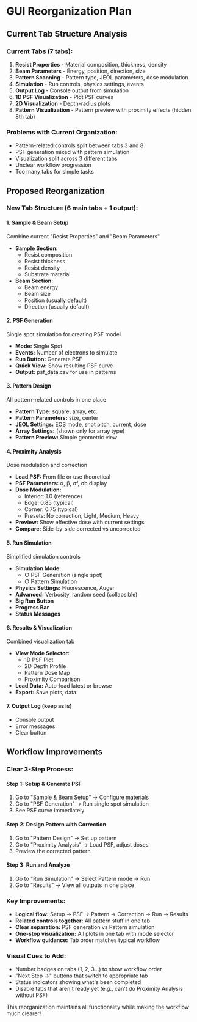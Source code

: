# GUI Reorganization Plan

## Current Tab Structure Analysis

### Current Tabs (7 tabs):
1. **Resist Properties** - Material composition, thickness, density
2. **Beam Parameters** - Energy, position, direction, size
3. **Pattern Scanning** - Pattern type, JEOL parameters, dose modulation
4. **Simulation** - Run controls, physics settings, events
5. **Output Log** - Console output from simulation
6. **1D PSF Visualization** - Plot PSF curves
7. **2D Visualization** - Depth-radius plots
8. **Pattern Visualization** - Pattern preview with proximity effects (hidden 8th tab)

### Problems with Current Organization:
- Pattern-related controls split between tabs 3 and 8
- PSF generation mixed with pattern simulation
- Visualization split across 3 different tabs
- Unclear workflow progression
- Too many tabs for simple tasks

## Proposed Reorganization

### New Tab Structure (6 main tabs + 1 output):

#### 1. **Sample & Beam Setup**
Combine current "Resist Properties" and "Beam Parameters"
- **Sample Section:**
  - Resist composition
  - Resist thickness
  - Resist density
  - Substrate material
- **Beam Section:**
  - Beam energy
  - Beam size
  - Position (usually default)
  - Direction (usually default)

#### 2. **PSF Generation** 
Single spot simulation for creating PSF model
- **Mode:** Single Spot
- **Events:** Number of electrons to simulate
- **Run Button:** Generate PSF
- **Quick View:** Show resulting PSF curve
- **Output:** psf_data.csv for use in patterns

#### 3. **Pattern Design**
All pattern-related controls in one place
- **Pattern Type:** square, array, etc.
- **Pattern Parameters:** size, center
- **JEOL Settings:** EOS mode, shot pitch, current, dose
- **Array Settings:** (shown only for array type)
- **Pattern Preview:** Simple geometric view

#### 4. **Proximity Analysis**
Dose modulation and correction
- **Load PSF:** From file or use theoretical
- **PSF Parameters:** α, β, σf, σb display
- **Dose Modulation:**
  - Interior: 1.0 (reference)
  - Edge: 0.85 (typical)
  - Corner: 0.75 (typical)
  - Presets: No correction, Light, Medium, Heavy
- **Preview:** Show effective dose with current settings
- **Compare:** Side-by-side corrected vs uncorrected

#### 5. **Run Simulation**
Simplified simulation controls
- **Simulation Mode:**
  - ○ PSF Generation (single spot)
  - ○ Pattern Simulation
- **Physics Settings:** Fluorescence, Auger
- **Advanced:** Verbosity, random seed (collapsible)
- **Big Run Button**
- **Progress Bar**
- **Status Messages**

#### 6. **Results & Visualization**
Combined visualization tab
- **View Mode Selector:**
  - 1D PSF Plot
  - 2D Depth Profile
  - Pattern Dose Map
  - Proximity Comparison
- **Load Data:** Auto-load latest or browse
- **Export:** Save plots, data

#### 7. **Output Log** (keep as is)
- Console output
- Error messages
- Clear button

## Workflow Improvements

### Clear 3-Step Process:

#### Step 1: Setup & Generate PSF
1. Go to "Sample & Beam Setup" → Configure materials
2. Go to "PSF Generation" → Run single spot simulation
3. See PSF curve immediately

#### Step 2: Design Pattern with Correction
1. Go to "Pattern Design" → Set up pattern
2. Go to "Proximity Analysis" → Load PSF, adjust doses
3. Preview the corrected pattern

#### Step 3: Run and Analyze
1. Go to "Run Simulation" → Select Pattern mode → Run
2. Go to "Results" → View all outputs in one place

### Key Improvements:
- **Logical flow:** Setup → PSF → Pattern → Correction → Run → Results
- **Related controls together:** All pattern stuff in one tab
- **Clear separation:** PSF generation vs Pattern simulation
- **One-stop visualization:** All plots in one tab with mode selector
- **Workflow guidance:** Tab order matches typical workflow

### Visual Cues to Add:
- Number badges on tabs (1, 2, 3...) to show workflow order
- "Next Step →" buttons that switch to appropriate tab
- Status indicators showing what's been completed
- Disable tabs that aren't ready yet (e.g., can't do Proximity Analysis without PSF)

This reorganization maintains all functionality while making the workflow much clearer!